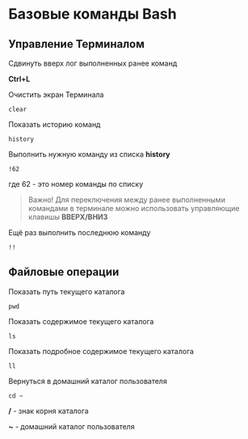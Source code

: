 # Базовые команды Bash

## Управление Терминалом

Сдвинуть вверх лог выполненных ранее команд

**Ctrl+L**

Очистить экран Терминала

```shell
clear
```

Показать историю команд

```shell
history
```

Выполнить нужную команду из списка **history**

```shell
!62
```

где 62 - это номер команды по списку

> Важно! Для переключения между ранее выполненными командами в терминале можно использовать управляющие клавишы **ВВЕРХ/ВНИЗ**

Ещё раз выполнить последнюю команду

```shell
!!
```

## Файловые операции

Показать путь текущего каталога

```shell
pwd
```

Показать содержимое текущего каталога

```shell
ls
```

Показать подробное содержимое текущего каталога

```shell
ll
```

Вернуться в домашний каталог пользователя

```shell
cd ~
```

**/** - знак корня каталога

**~** - домашний каталог пользователя
